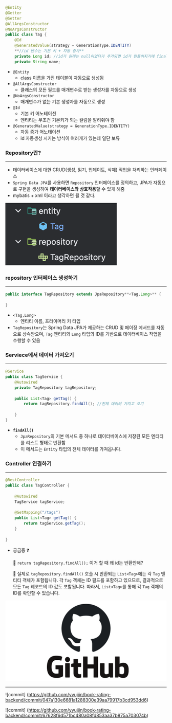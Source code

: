 ```java
@Entity
@Getter
@Setter
@AllArgsConstructor
@NoArgsConstructor
public class Tag {
    @Id
    @GeneratedValue(strategy = GenerationType.IDENTITY)
    **//id 변수는 기본 키 + 자동 증가**
    private Long id; //id가 원래는 null이었다가 추가되면 id가 만들어지기에 final은 붙이지 않는다.
    private String name;
```

- `@Entity`
    - class 이름을 가진 테이블이 자동으로 생성됨
- `@AllArgsConstructor`
    - 클래스의 모든 필드를 매개변수로 받는 생성자를 자동으로 생성
- `@NoArgsConstructor`
    - 매개변수가 없는 기본 생성자를 자동으로 생성
- `@Id`
    - 기본 키 어노테이션
    - 엔티티는 무조건 기본키가 되는 컬럼을 알려줘야 함
- `@GeneratedValue(strategy = GenerationType.IDENTITY)`
    - 자동 증가 어노테이션
    - id 자동생성 시키는 방식이 여러개가 있는데 일단 보류

### Repository란?

---

- 데이터베이스에 대한 CRUD(생성, 읽기, 업데이트, 삭제) 작업을 처리하는 인터페이스
- `Spring Data JPA`를 사용하면 `Repository` 인터페이스를 정의하고, JPA가 자동으로 구현을 생성하여 **데이터베이스와 상호작용**할 수 있게 해줌
- mybatis + xml 이라고 생각하면 될 것 같다.

![스크린샷 2024-08-27 오전 12.45.33.png](/assets/img/TIL/2024-08-27/스크린샷%202024-08-27%20오전%2012.45.33.png)

### repository 인터페이스 생성하기

---

```java
public interface TagRepository extends JpaRepository**<Tag,Long>** {

}
```

- `<Tag,Long>`
    - 엔티티 이름, 프라이머리 키 타입
- `TagRepository`는 Spring Data JPA가 제공하는 CRUD 및 페이징 메서드를 자동으로 상속받으며, `Tag` 엔티티와 `Long` 타입의 ID를 기반으로 데이터베이스 작업을 수행할 수 있음

### Serviece에서 데이터 가져오기

---

```java
@Service
public class TagService {
    @Autowired
    private TagRepository tagRepository;

    public List<Tag> getTag() {
        return tagRepository.findAll(); //전체 데이터 가지고 오기

    }
}
```

- **`findAll()`**
    - `JpaRepository`의 기본 메서드 중 하나로 데이터베이스에 저장된 모든 엔티티를 리스트 형태로 반환함
    - 이 메서드는 `Entity` 타입의 전체 데이터를 가져옵니다.
    

### Controller 연결하기

---

```java
@RestController
public class TagController {

    @Autowired
    TagService tagService;

    @GetMapping("/tags")
    public List<Tag> getTag() {
        return tagService.getTag();
    }

}
```

- 궁금증 ❓
    
    🤔 `return tagRepository.findAll();` 이거 할 때 왜 id는 반환안해?
    
    🤖 실제로 `tagRepository.findAll()` 호출 시 반환되는 `List<Tag>`에는 각 `Tag` 엔티티 객체가 포함됩니다. 각 `Tag` 객체는 ID 필드를 포함하고 있으므로, 결과적으로 모든 `Tag` 레코드의 ID 값도 포함됩니다. 따라서, `List<Tag>`를 통해 각 `Tag` 객체의 ID를 확인할 수 있습니다.
    


![image.png](/assets/img/github_logo%20복사본.png)

---
![commit] (https://github.com/yyujjin/book-rating-backend/commit/047a130e6681a1288300e39aa79917b3cd953dd6)

![commit] (https://github.com/yyujjin/book-rating-backend/commit/67628f6d571bc480a08fd853aa37b875a703074b)